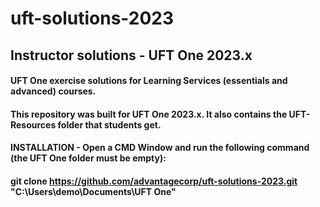 # uft-solutions-2023
## Instructor solutions - UFT One  2023.x
#### UFT One exercise solutions for Learning Services (essentials and advanced) courses.
#### This repository was built for UFT One 2023.x. It also contains the UFT-Resources folder that students get.
#### INSTALLATION - Open a CMD Window and run the following command (the UFT One folder must be empty):
#### git clone https://github.com/advantagecorp/uft-solutions-2023.git "C:\Users\demo\Documents\UFT One"

